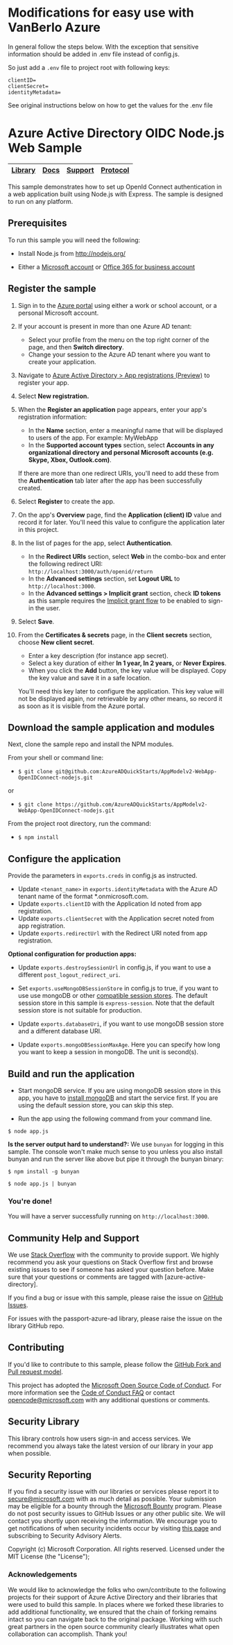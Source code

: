 # Modifications for easy use with VanBerlo Azure

In general follow the steps below. With the exception that sensitive information should be added in .env file instead of config.js.

So just add a `.env` file to project root with following keys:

```
clientID=
clientSecret=
identityMetadata=
```

See original instructions below on how to get the values for the .env file

# Azure Active Directory OIDC Node.js Web Sample

| [Library](https://github.com/AzureAD/passport-azure-ad) | [Docs](https://aka.ms/aadv2) | [Support](README.md#community-help-and-support) | [Protocol](https://docs.microsoft.com/en-us/azure/active-directory/develop/active-directory-v2-protocols-oidc) |
| ------------------------------------------------------- | ---------------------------- | ----------------------------------------------- | -------------------------------------------------------------------------------------------------------------- |


This sample demonstrates how to set up OpenId Connect authentication in a web application built using Node.js with Express. The sample is designed to run on any platform.

## Prerequisites

To run this sample you will need the following:

- Install Node.js from http://nodejs.org/

- Either a [Microsoft account](https://www.outlook.com) or [Office 365 for business account](https://msdn.microsoft.com/en-us/office/office365/howto/setup-development-environment#bk_Office365Account)

## Register the sample

1. Sign in to the [Azure portal](https://portal.azure.com/) using either a work or school account, or a personal Microsoft account.

1. If your account is present in more than one Azure AD tenant:

   - Select your profile from the menu on the top right corner of the page, and then **Switch directory**.
   - Change your session to the Azure AD tenant where you want to create your application.

1. Navigate to [Azure Active Directory > App registrations (Preview)](https://go.microsoft.com/fwlink/?linkid=2083908) to register your app.

1. Select **New registration.**

1. When the **Register an application** page appears, enter your app's registration information:

   - In the **Name** section, enter a meaningful name that will be displayed to users of the app. For example: MyWebApp
   - In the **Supported account types** section, select **Accounts in any organizational directory and personal Microsoft accounts (e.g. Skype, Xbox, Outlook.com)**.

   If there are more than one redirect URIs, you'll need to add these from the **Authentication** tab later after the app has been successfully created.

1. Select **Register** to create the app.

1. On the app's **Overview** page, find the **Application (client) ID** value and record it for later. You'll need this value to configure the application later in this project.

1. In the list of pages for the app, select **Authentication**.

   - In the **Redirect URIs** section, select **Web** in the combo-box and enter the following redirect URI:
     `http://localhost:3000/auth/openid/return`
   - In the **Advanced settings** section, set **Logout URL** to `http://localhost:3000`.
   - In the **Advanced settings > Implicit grant** section, check **ID tokens** as this sample requires the [Implicit grant flow](https://docs.microsoft.com/azure/active-directory/develop/v2-oauth2-implicit-grant-flow) to be enabled to sign-in the user.

1. Select **Save**.

1. From the **Certificates & secrets** page, in the **Client secrets** section, choose **New client secret**.

   - Enter a key description (for instance app secret).
   - Select a key duration of either **In 1 year, In 2 years,** or **Never Expires**.
   - When you click the **Add** button, the key value will be displayed. Copy the key value and save it in a safe location.

   You'll need this key later to configure the application. This key value will not be displayed again, nor retrievable by any other means, so record it as soon as it is visible from the Azure portal.

## Download the sample application and modules

Next, clone the sample repo and install the NPM modules.

From your shell or command line:

- `$ git clone git@github.com:AzureADQuickStarts/AppModelv2-WebApp-OpenIDConnect-nodejs.git`

or

- `$ git clone https://github.com/AzureADQuickStarts/AppModelv2-WebApp-OpenIDConnect-nodejs.git`

From the project root directory, run the command:

- `$ npm install`

## Configure the application

Provide the parameters in `exports.creds` in config.js as instructed.

- Update `<tenant_name>` in `exports.identityMetadata` with the Azure AD tenant name of the format \*.onmicrosoft.com.
- Update `exports.clientID` with the Application Id noted from app registration.
- Update `exports.clientSecret` with the Application secret noted from app registration.
- Update `exports.redirectUrl` with the Redirect URI noted from app registration.

**Optional configuration for production apps:**

- Update `exports.destroySessionUrl` in config.js, if you want to use a different `post_logout_redirect_uri`.

- Set `exports.useMongoDBSessionStore` in config.js to true, if you want to use use mongoDB or other [compatible session stores](https://github.com/expressjs/session#compatible-session-stores).
  The default session store in this sample is `express-session`. Note that the default session store is not suitable for production.

- Update `exports.databaseUri`, if you want to use mongoDB session store and a different database URI.

- Update `exports.mongoDBSessionMaxAge`. Here you can specify how long you want to keep a session in mongoDB. The unit is second(s).

## Build and run the application

- Start mongoDB service. If you are using mongoDB session store in this app, you have to [install mongoDB](http://www.mongodb.org/) and start the service first. If you are using the default session store, you can skip this step.

- Run the app using the following command from your command line.

```
$ node app.js
```

**Is the server output hard to understand?:** We use `bunyan` for logging in this sample. The console won't make much sense to you unless you also install bunyan and run the server like above but pipe it through the bunyan binary:

```
$ npm install -g bunyan

$ node app.js | bunyan
```

### You're done!

You will have a server successfully running on `http://localhost:3000`.

## Community Help and Support

We use [Stack Overflow](http://stackoverflow.com/questions/tagged/azure-active-directory) with the community to provide support. We highly recommend you ask your questions on Stack Overflow first and browse existing issues to see if someone has asked your question before. Make sure that your questions or comments are tagged with [azure-active-directory].

If you find a bug or issue with this sample, please raise the issue on [GitHub Issues](../../issues).

For issues with the passport-azure-ad library, please raise the issue on the library GitHub repo.

## Contributing

If you'd like to contribute to this sample, please follow the [GitHub Fork and Pull request model](https://help.github.com/articles/fork-a-repo/).

This project has adopted the [Microsoft Open Source Code of Conduct](https://opensource.microsoft.com/codeofconduct/). For more information see the [Code of Conduct FAQ](https://opensource.microsoft.com/codeofconduct/faq/) or contact [opencode@microsoft.com](mailto:opencode@microsoft.com) with any additional questions or comments.

## Security Library

This library controls how users sign-in and access services. We recommend you always take the latest version of our library in your app when possible.

## Security Reporting

If you find a security issue with our libraries or services please report it to [secure@microsoft.com](mailto:secure@microsoft.com) with as much detail as possible. Your submission may be eligible for a bounty through the [Microsoft Bounty](http://aka.ms/bugbounty) program. Please do not post security issues to GitHub Issues or any other public site. We will contact you shortly upon receiving the information. We encourage you to get notifications of when security incidents occur by visiting [this page](https://technet.microsoft.com/en-us/security/dd252948) and subscribing to Security Advisory Alerts.

Copyright (c) Microsoft Corporation. All rights reserved. Licensed under the MIT License (the "License");

### Acknowledgements

We would like to acknowledge the folks who own/contribute to the following projects for their support of Azure Active Directory and their libraries that were used to build this sample. In places where we forked these libraries to add additional functionality, we ensured that the chain of forking remains intact so you can navigate back to the original package. Working with such great partners in the open source community clearly illustrates what open collaboration can accomplish. Thank you!
